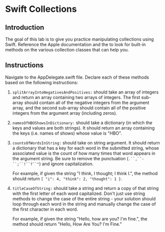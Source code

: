 # Swift Collections

## Introduction

The goal of this lab is to give you practice manipulating collections using Swift. Reference the Apple documentation and the to look for built-in methods on the various collection classes that can help you.

## Instructions

Navigate to the AppDelegate.swift file. Declare each of these methods based on the following instructions:

1. `splitArrayIntoNegativesAndPositives:` should take an array of integers and return an array containing two arrays of integers. The first sub-array should contain all of the negative integers from the argument array, and the second sub-array should contain all of the positive integers from the argument array (including zeros).

2. `namesOfHBOShowsInDictionary:` should take a dictionary (in which the keys and values are both strings). It should return an array containing the keys (i.e. names of shows) whose value is "HBO".

3. `countsOfWordsInString:` should take on string argument. It should return a dictionary that has a key for each word in the submitted string, whose associated value is the count of how many times that word appears in the argument string. Be sure to remove the punctuation (`.``,``-``;``!``?``"`) and ignore capitalization.

	For example, if given the string "I think, I thought; I think I.", the method should return `[ "i": 4, "think": 2, "thought": 1 }`.
	
4. `titleCaseOfString:` should take a string and return a copy of that string with the first letter of each word capitalized. Don't just use string methods to change the case of the entire string - your solution should loop through each word in the string and manually change the case of the first character in each word.

	For example, if given the string "Hello, how are you? I'm fine.", the method should return "Hello, How Are You? I'm Fine."






